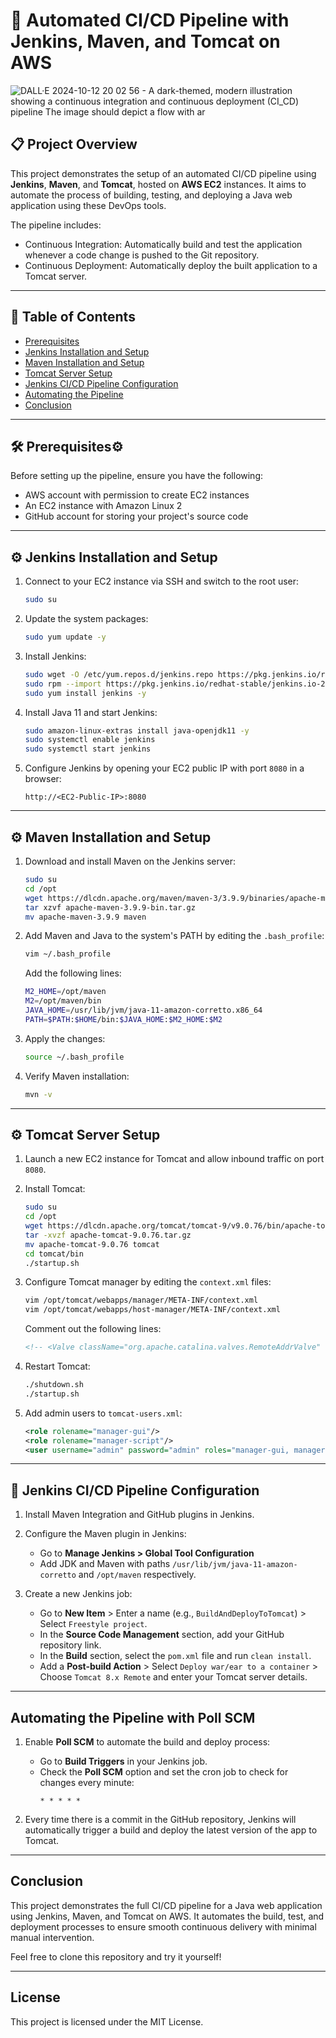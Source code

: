 # 🌟 Automated CI/CD Pipeline with Jenkins, Maven, and Tomcat on AWS
![DALL·E 2024-10-12 20 02 56 - A dark-themed, modern illustration showing a continuous integration and continuous deployment (CI_CD) pipeline  The image should depict a flow with ar](https://github.com/user-attachments/assets/ac0e1cab-48b2-4ceb-9486-dd027023014a)

## 📋 Project Overview

This project demonstrates the setup of an automated CI/CD pipeline using **Jenkins**, **Maven**, and **Tomcat**, hosted on **AWS EC2** instances. It aims to automate the process of building, testing, and deploying a Java web application using these DevOps tools.

The pipeline includes:
- Continuous Integration: Automatically build and test the application whenever a code change is pushed to the Git repository.
- Continuous Deployment: Automatically deploy the built application to a Tomcat server.

---

## 🚀 Table of Contents
- [Prerequisites](#prerequisites)
- [Jenkins Installation and Setup](#jenkins-installation-and-setup)
- [Maven Installation and Setup](#maven-installation-and-setup)
- [Tomcat Server Setup](#tomcat-server-setup)
- [Jenkins CI/CD Pipeline Configuration](#jenkins-cicd-pipeline-configuration)
- [Automating the Pipeline](#automating-the-pipeline-with-poll-scm)
- [Conclusion](#conclusion)

---

## 🛠️  Prerequisites⚙️

Before setting up the pipeline, ensure you have the following:
- AWS account with permission to create EC2 instances
- An EC2 instance with Amazon Linux 2
- GitHub account for storing your project's source code

---

## ⚙️ Jenkins Installation and Setup

1. Connect to your EC2 instance via SSH and switch to the root user:
    ```bash
    sudo su
    ```

2. Update the system packages:
    ```bash
    sudo yum update -y
    ```

3. Install Jenkins:
    ```bash
    sudo wget -O /etc/yum.repos.d/jenkins.repo https://pkg.jenkins.io/redhat-stable/jenkins.repo
    sudo rpm --import https://pkg.jenkins.io/redhat-stable/jenkins.io-2023.key
    sudo yum install jenkins -y
    ```

4. Install Java 11 and start Jenkins:
    ```bash
    sudo amazon-linux-extras install java-openjdk11 -y
    sudo systemctl enable jenkins
    sudo systemctl start jenkins
    ```

5. Configure Jenkins by opening your EC2 public IP with port `8080` in a browser:
    ```
    http://<EC2-Public-IP>:8080
    ```

---

## ⚙️ Maven Installation and Setup

1. Download and install Maven on the Jenkins server:
    ```bash
    sudo su
    cd /opt
    wget https://dlcdn.apache.org/maven/maven-3/3.9.9/binaries/apache-maven-3.9.9-bin.tar.gz
    tar xzvf apache-maven-3.9.9-bin.tar.gz
    mv apache-maven-3.9.9 maven
    ```

2. Add Maven and Java to the system's PATH by editing the `.bash_profile`:
    ```bash
    vim ~/.bash_profile
    ```
    Add the following lines:
    ```bash
    M2_HOME=/opt/maven
    M2=/opt/maven/bin
    JAVA_HOME=/usr/lib/jvm/java-11-amazon-corretto.x86_64
    PATH=$PATH:$HOME/bin:$JAVA_HOME:$M2_HOME:$M2
    ```

3. Apply the changes:
    ```bash
    source ~/.bash_profile
    ```

4. Verify Maven installation:
    ```bash
    mvn -v
    ```

---

## ⚙️ Tomcat Server Setup

1. Launch a new EC2 instance for Tomcat and allow inbound traffic on port `8080`.

2. Install Tomcat:
    ```bash
    sudo su
    cd /opt
    wget https://dlcdn.apache.org/tomcat/tomcat-9/v9.0.76/bin/apache-tomcat-9.0.76.tar.gz
    tar -xvzf apache-tomcat-9.0.76.tar.gz
    mv apache-tomcat-9.0.76 tomcat
    cd tomcat/bin
    ./startup.sh
    ```

3. Configure Tomcat manager by editing the `context.xml` files:
    ```bash
    vim /opt/tomcat/webapps/manager/META-INF/context.xml
    vim /opt/tomcat/webapps/host-manager/META-INF/context.xml
    ```
    Comment out the following lines:
    ```xml
    <!-- <Valve className="org.apache.catalina.valves.RemoteAddrValve" ... /> -->
    ```

4. Restart Tomcat:
    ```bash
    ./shutdown.sh
    ./startup.sh
    ```

5. Add admin users to `tomcat-users.xml`:
    ```xml
    <role rolename="manager-gui"/>
    <role rolename="manager-script"/>
    <user username="admin" password="admin" roles="manager-gui, manager-script"/>
    ```

---

## 📜 Jenkins CI/CD Pipeline Configuration

1. Install Maven Integration and GitHub plugins in Jenkins.

2. Configure the Maven plugin in Jenkins:
    - Go to **Manage Jenkins > Global Tool Configuration**
    - Add JDK and Maven with paths `/usr/lib/jvm/java-11-amazon-corretto` and `/opt/maven` respectively.

3. Create a new Jenkins job:
    - Go to **New Item** > Enter a name (e.g., `BuildAndDeployToTomcat`) > Select `Freestyle project`.
    - In the **Source Code Management** section, add your GitHub repository link.
    - In the **Build** section, select the `pom.xml` file and run `clean install`.
    - Add a **Post-build Action** > Select `Deploy war/ear to a container` > Choose `Tomcat 8.x Remote` and enter your Tomcat server details.

---

## Automating the Pipeline with Poll SCM

1. Enable **Poll SCM** to automate the build and deploy process:
    - Go to **Build Triggers** in your Jenkins job.
    - Check the **Poll SCM** option and set the cron job to check for changes every minute:
      ```
      * * * * *
      ```

2. Every time there is a commit in the GitHub repository, Jenkins will automatically trigger a build and deploy the latest version of the app to Tomcat.

---

## Conclusion

This project demonstrates the full CI/CD pipeline for a Java web application using Jenkins, Maven, and Tomcat on AWS. It automates the build, test, and deployment processes to ensure smooth continuous delivery with minimal manual intervention.

Feel free to clone this repository and try it yourself!

---

## License
This project is licensed under the MIT License.
